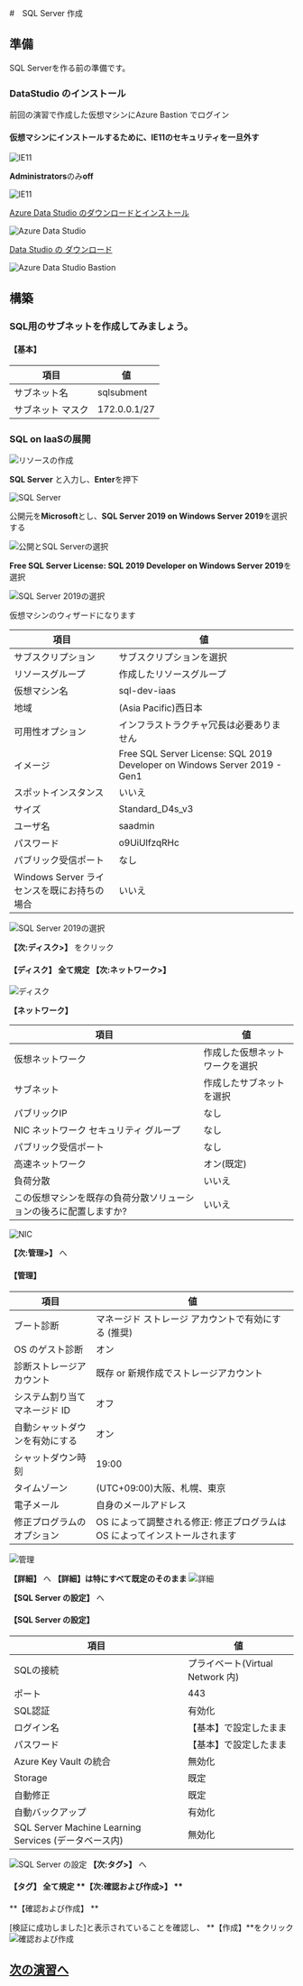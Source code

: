 #　SQL Server 作成

## 準備
SQL Serverを作る前の準備です。
### DataStudio のインストール

前回の演習で作成した仮想マシンにAzure Bastion でログイン

#### 仮想マシンにインストールするために、IE11のセキュリティを一旦外す

![IE11](images/winserver-ie11-0.png "IEセッティング")

**Administrators**のみ**off**

![IE11](images/winserver-ie11.png "IEセッティング")


[Azure Data Studio のダウンロードとインストール][1]

![Azure Data Studio ](images/azure-datastudio.png "Azure Data Studio インストール")

[Data Studio の ダウンロード][2]

![Azure Data Studio Bastion](images/datastudio-install-4-bastion.png "Azure Data Studio インストール")


## 構築
### SQL用のサブネットを作成してみましょう。

#### **【基本】**

|  項目 |  値  |
| ---- | ---- |
|  サブネット名 |  sqlsubment  |
|  サブネット マスク  |  172.0.0.1/27  |

### SQL on IaaSの展開

![リソースの作成](images/resource-create.png "リソースの作成")

**SQL Server** と入力し、**Enter**を押下

![SQL Server](images/sql-server-input.png "SQL Server")


公開元を**Microsoft**とし、**SQL Server 2019 on Windows Server 2019**を選択する

![公開とSQL Serverの選択](images/pub-microsoft-win2019.png "sqlpub")

**Free SQL Server License: SQL 2019 Developer on Windows Server 2019**を選択

![SQL Server 2019の選択](images/sql-server-choise.png "sqlpub")

仮想マシンのウィザードになります

|  項目|  値  |
| ---- | ---- |
|  サブスクリプション |  サブスクリプションを選択  |
|  リソースグループ  |  作成したリソースグループ  |
|  仮想マシン名  |  sql-dev-iaas  |
|  地域  |  (Asia Pacific)西日本  |
|  可用性オプション |  インフラストラクチャ冗長は必要ありません  |
|  イメージ  | Free SQL Server License: SQL 2019 Developer on Windows Server 2019 - Gen1   |
|  スポットインスタンス  |  いいえ  |
|  サイズ |  Standard_D4s_v3  |
|  ユーザ名 |  saadmin  |
|  パスワード |  o9UiUlfzqRHc  |
|  パブリック受信ポート |  なし  |
|Windows Server ライセンスを既にお持ちの場合| いいえ |



![SQL Server 2019の選択](images/create-vm.png "vmcreate")

**【次:ディスク>】** をクリック

#### **【ディスク】** 全て規定 **【次:ネットワーク>】**
![ディスク](images/vmcreate-disk.png "vmdisk")

**【ネットワーク】**

|  項目|  値  |
| ---- | ---- |
|  仮想ネットワーク |  作成した仮想ネットワークを選択  |
|  サブネット  |  作成したサブネットを選択  |
|  パブリックIP  |  なし  |
|  NIC ネットワーク セキュリティ グループ  |  なし |
|  パブリック受信ポート |  なし  |
|  高速ネットワーク | オン(既定)  |
|  負荷分散  |  いいえ  |
|  この仮想マシンを既存の負荷分散ソリューションの後ろに配置しますか? |  いいえ  |


![NIC](images/vmcreate-nic.png "vmnic")


**【次:管理>】** へ

#### **【管理】**

|  項目|  値  |
| ---- | ---- |
|  ブート診断 |  マネージド ストレージ アカウントで有効にする (推奨)  |
|  OS のゲスト診断  |  オン  |
|  診断ストレージアカウント |  既存 or 新規作成でストレージアカウント  |
|  システム割り当てマネージド ID |  オフ |
|  自動シャットダウンを有効にする |  オン  |
|  シャットダウン時刻 | 19:00  |
|  タイムゾーン  |  (UTC+09:00)大阪、札幌、東京  |
|  電子メール |  自身のメールアドレス  |
|修正プログラムのオプション| OS によって調整される修正: 修正プログラムは OS によってインストールされます |
![管理](images/vmcreate-manage.png "vmmanage")

**【詳細】** へ
**【詳細】**は特にすべて既定のそのまま****
![詳細](images/vmcreate-detail.png "vmdetail")

**【SQL Server の設定】** へ

#### **【SQL Server の設定】**

|  項目|  値  |
| ---- | ---- |
|  SQLの接続 |  プライベート(Virtual Network 内)  |
|  ポート  |  443  |
|  SQL認証 |  有効化  |
|  ログイン名 |  【基本】で設定したまま |
|  パスワード |  【基本】で設定したまま  |
|  Azure Key Vault の統合 | 無効化  |
|  Storage  |  既定   |
|  自動修正 |  既定  |
|自動バックアップ| 有効化 |
|SQL Server Machine Learning Services (データベース内)|無効化|
![SQL Server の設定](images/vmcreate-sql.png "vmsql")
**【次:タグ>】** へ

#### **【タグ】** 全て規定 **【次:確認および作成>】 **
**【確認および作成】 **

[検証に成功しました]と表示されていることを確認し、
**【作成】**をクリック
![確認および作成](images/vmcreate-confirm.png "vmconfirm")

## [次の演習へ][3]

[1]:https://docs.microsoft.com/ja-jp/sql/azure-data-studio/download-azure-data-studio?view=sql-server-ver15
[2]:https://go.microsoft.com/fwlink/?linkid=2138608
[3]:sql-try-hands-on.markdown


